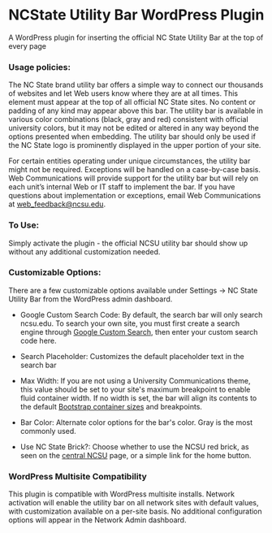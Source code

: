 # NCState Utility Bar WordPress Plugin
A WordPress plugin for inserting the official NC State Utility Bar at the top of every page

### Usage policies:
The NC State brand utility bar offers a simple way to connect our thousands of websites and let Web users know where they are at all times. This element must appear at the top of all official NC State sites. No content or padding of any kind may appear above this bar. The utility bar is available in various color combinations (black, gray and red) consistent with official university colors, but it may not be edited or altered in any way beyond the options presented when embedding. The utility bar should only be used if the NC State logo is prominently displayed in the upper portion of your site.

For certain entities operating under unique circumstances, the utility bar might not be required. Exceptions will be handled on a case-by-case basis. Web Communications will provide support for the utility bar but will rely on each unit’s internal Web or IT staff to implement the bar. If you have questions about implementation or exceptions, email Web Communications at [web_feedback@ncsu.edu](mailto:web_feedback@ncsu.edu).

### To Use:
Simply activate the plugin - the official NCSU utility bar should show up without any additional customization needed.

### Customizable Options:
There are a few customizable options available under Settings -> NC State Utility Bar from the WordPress admin dashboard.

* Google Custom Search Code: By default, the search bar will only search ncsu.edu. To search your own site, you must first create a search engine through [Google Custom Search](https://cse.google.com/cse/), then enter your custom search code here.

* Search Placeholder: Customizes the default placeholder text in the search bar

* Max Width: If you are not using a University Communications theme, this value should be set to your site's maximum breakpoint to enable fluid container width. If no width is set, the bar will align its contents to the default [Bootstrap container sizes](https://brand.ncsu.edu/bootstrap/css/#grid-options) and breakpoints.

* Bar Color: Alternate color options for the bar's color. Gray is the most commonly used.

* Use NC State Brick?: Choose whether to use the NCSU red brick, as seen on the [central NCSU](https://ncsu.edu) page, or a simple link for the home button. 

### WordPress Multisite Compatibility
This plugin is compatible with WordPress multisite installs. Network activation will enable the utility bar on all network sites with default values, with customization available on a per-site basis. No additional configuration options will appear in the Network Admin dashboard.
